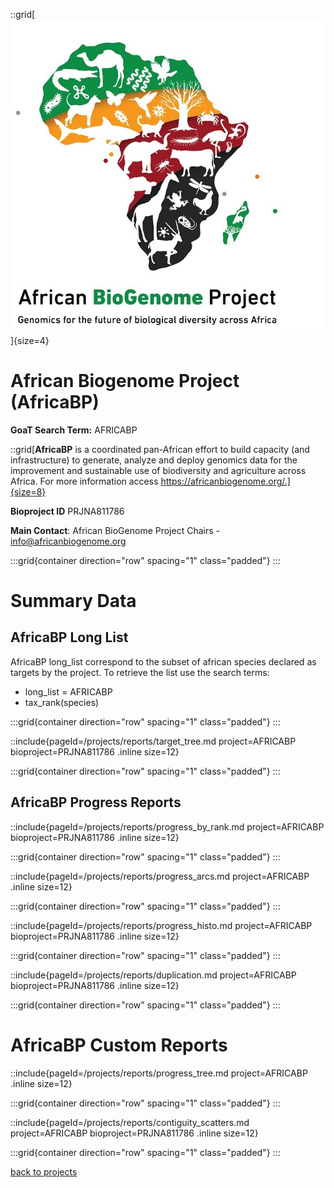 ::grid[![GoaT](/static/images/africabp2.jpeg)]{size=4}

# African Biogenome Project (AfricaBP)

**GoaT Search Term:** AFRICABP

::grid[**AfricaBP** is a coordinated pan-African effort to build capacity (and infrastructure) to generate, analyze and deploy genomics data for the improvement and sustainable use of biodiversity and agriculture across Africa. For more information access https://africanbiogenome.org/.]{size=8}

**Bioproject ID** PRJNA811786

**Main Contact**: African BioGenome Project Chairs - info@africanbiogenome.org

:::grid{container direction="row" spacing="1" class="padded"}
:::

# Summary Data

## AfricaBP Long List

AfricaBP long_list correspond to the subset of african species declared as targets by the project. To retrieve the list use the search terms:

- long_list = AFRICABP
- tax_rank(species)

:::grid{container direction="row" spacing="1" class="padded"}
:::

::include{pageId=/projects/reports/target_tree.md project=AFRICABP bioproject=PRJNA811786 .inline size=12}

:::grid{container direction="row" spacing="1" class="padded"}
:::

## AfricaBP Progress Reports

::include{pageId=/projects/reports/progress_by_rank.md project=AFRICABP bioproject=PRJNA811786 .inline size=12}

:::grid{container direction="row" spacing="1" class="padded"}
:::

::include{pageId=/projects/reports/progress_arcs.md project=AFRICABP .inline size=12}

:::grid{container direction="row" spacing="1" class="padded"}
:::

::include{pageId=/projects/reports/progress_histo.md project=AFRICABP bioproject=PRJNA811786 .inline size=12}

:::grid{container direction="row" spacing="1" class="padded"}
:::

::include{pageId=/projects/reports/duplication.md project=AFRICABP bioproject=PRJNA811786 .inline size=12}

:::grid{container direction="row" spacing="1" class="padded"}
:::

# AfricaBP Custom Reports

::include{pageId=/projects/reports/progress_tree.md project=AFRICABP .inline size=12}

:::grid{container direction="row" spacing="1" class="padded"}
:::

::include{pageId=/projects/reports/contiguity_scatters.md project=AFRICABP bioproject=PRJNA811786 .inline size=12}

:::grid{container direction="row" spacing="1" class="padded"}
:::

[back to projects](/projects)
